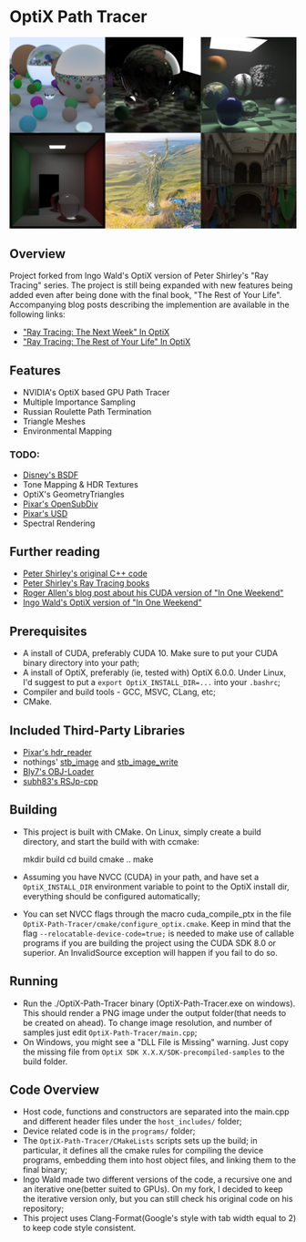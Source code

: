 # OptiX Path Tracer

![various output images](outputs/imgs.jpg "Output of different scenes showing various features of the renderer")

## Overview

Project forked from Ingo Wald's OptiX version of Peter Shirley's "Ray Tracing" series. The project is still being 
expanded with new features being added even after being done with the final book, "The Rest of Your Life". Accompanying blog posts describing the implemention are available in the following links:

- ["Ray Tracing: The Next Week" In OptiX](https://joaovbs96.github.io/optix/2018/12/24/next-week.html)
- ["Ray Tracing: The Rest of Your Life" In OptiX](https://joaovbs96.github.io/optix/2019/01/12/rest-life.html)


## Features

- NVIDIA's OptiX based GPU Path Tracer
- Multiple Importance Sampling
- Russian Roulette Path Termination
- Triangle Meshes
- Environmental Mapping

### TODO:
- [Disney's BSDF](https://schuttejoe.github.io/post/disneybsdf/)
- Tone Mapping & HDR Textures
- OptiX's GeometryTriangles
- [Pixar's OpenSubDiv](https://github.com/PixarAnimationStudios/OpenSubdiv)
- [Pixar's USD](https://github.com/PixarAnimationStudios/USD)
- Spectral Rendering


## Further reading

- [Peter Shirley's original C++ code](https://github.com/petershirley/raytracinginoneweekend)
- [Peter Shirley's Ray Tracing books](https://www.amazon.com/Ray-Tracing-Weekend-Minibooks-Book-ebook/dp/B01B5AODD8)
- [Roger Allen's blog post about his CUDA version of "In One Weekend"](https://devblogs.nvidia.com/accelerated-ray-tracing-cuda/)
- [Ingo Wald's OptiX version of "In One Weekend"](https://github.com/ingowald/RTOW-OptiX)


## Prerequisites

- A install of CUDA, preferably CUDA 10. Make sure to put your CUDA
  binary directory into your path;
- A install of OptiX, preferably (ie, tested with) OptiX 6.0.0. Under
  Linux, I'd suggest to put a ```export OptiX_INSTALL_DIR=...``` into your
  ```.bashrc```;
- Compiler and build tools - GCC, MSVC, CLang, etc;
- CMake.


## Included Third-Party Libraries

- [Pixar's hdr_reader](https://github.com/PixarAnimationStudios/OpenSubdiv/blob/6b22e10875de77786d25c32ae23089f6558e994b/examples/common/hdr_reader.cpp)
- nothings' [stb_image](https://github.com/nothings/stb/blob/master/stb_image.h) and [stb_image_write](https://github.com/nothings/stb/blob/master/stb_image_write.h)
- [Bly7's OBJ-Loader](https://github.com/Bly7/OBJ-Loader)
- [subh83's RSJp-cpp](https://github.com/subh83/RSJp-cpp)


## Building

- This project is built with CMake. On Linux, simply create a build
directory, and start the build with with ccmake:

   mkdir build
   cd build
   cmake ..
   make

- Assuming you have NVCC (CUDA) in your path, and have set a
```OptiX_INSTALL_DIR``` environment variable to point to the OptiX
install dir, everything should be configured automatically;
- You can set NVCC flags through the macro cuda_compile_ptx in the file
```OptiX-Path-Tracer/cmake/configure_optix.cmake```. Keep in mind that the flag 
```--relocatable-device-code=true;``` is needed to make use of callable 
programs if you are building the project using the CUDA SDK 8.0 or superior.
An InvalidSource exception will happen if you fail to do so.


## Running

- Run the ./OptiX-Path-Tracer binary (OptiX-Path-Tracer.exe on windows). This
should render a PNG image under the output folder(that needs to be 
created on ahead). To change image resolution, 
and number of samples just edit ```OptiX-Path-Tracer/main.cpp```;
- On Windows, you might see a "DLL File is Missing" warning. Just copy the missing 
file from ```OptiX SDK X.X.X/SDK-precompiled-samples``` to the build folder.


## Code Overview
  
- Host code, functions and constructors are separated into the main.cpp and different header files 
under the ```host_includes/``` folder;
- Device related code is in the ```programs/``` folder;
- The ```OptiX-Path-Tracer/CMakeLists``` scripts sets up the build; in
particular, it defines all the cmake rules for compiling the device
programs, embedding them into host object files, and linking them to
the final binary;
- Ingo Wald made two different versions of the code, a recursive one and
an iterative one(better suited to GPUs). On my fork, I decided to keep 
the iterative version only, but you can still check his original code on 
his repository;
- This project uses Clang-Format(Google's style with tab width equal to 2) to keep code style consistent.
